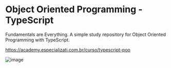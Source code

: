 # Object Oriented Programming - TypeScript
Fundamentals are Everything. A simple study repository for Object Oriented Programming with TypeScript.

https://academy.especializati.com.br/curso/typescript-poo

![image](https://github.com/brunogroth/OOPTypeScript/assets/96024737/5a7cf0bd-2df6-41fa-a657-7ee0bb038c93)
